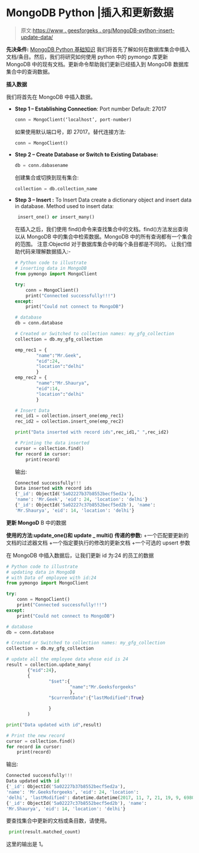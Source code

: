 # MongoDB Python |插入和更新数据

> 原文:[https://www . geesforgeks . org/MongoDB-python-insert-update-data/](https://www.geeksforgeeks.org/mongodb-python-insert-update-data/)

**先决条件:** [MongoDB Python 基础知识](https://www.geeksforgeeks.org/mongodb-and-python/)
我们将首先了解如何在数据库集合中插入文档/条目。然后，我们将研究如何使用 python 中的 pymongo 库更新 MongoDB 中的现有文档。更新命令帮助我们更新已经插入到 MongoDB 数据库集合中的查询数据。

**插入数据**

我们将首先在 MongoDB 中插入数据。

*   **Step 1 – Establishing Connection**: Port number Default: 27017

    ```py
    conn = MongoClient(‘localhost’, port-number)
    ```

    如果使用默认端口号，即 27017。替代连接方法:

    ```py
    conn = MongoClient()
    ```

*   **Step 2 – Create Database or Switch to Existing Database:**

    ```py
    db = conn.dabasename
    ```

    创建集合或切换到现有集合:

    ```py
    collection = db.collection_name
    ```

*   **Step 3 – Insert :** To Insert Data create a dictionary object and insert data in database. Method used to insert data:

    ```py
     insert_one() or insert_many()
    ```

    在插入之后，我们使用 find()命令来查找集合中的文档。find()方法发出查询以从 MongoDB 中的集合中检索数据。MongoDB 中的所有查询都有一个集合的范围。
    注意:ObjectId 对于数据库集合中的每个条目都是不同的。
    让我们借助代码来理解数据插入:-

    ```py
    # Python code to illustrate
    # inserting data in MongoDB
    from pymongo import MongoClient

    try:
        conn = MongoClient()
        print("Connected successfully!!!")
    except:  
        print("Could not connect to MongoDB")

    # database
    db = conn.database

    # Created or Switched to collection names: my_gfg_collection
    collection = db.my_gfg_collection

    emp_rec1 = {
            "name":"Mr.Geek",
            "eid":24,
            "location":"delhi"
            }
    emp_rec2 = {
            "name":"Mr.Shaurya",
            "eid":14,
            "location":"delhi"
            }

    # Insert Data
    rec_id1 = collection.insert_one(emp_rec1)
    rec_id2 = collection.insert_one(emp_rec2)

    print("Data inserted with record ids",rec_id1," ",rec_id2)

    # Printing the data inserted
    cursor = collection.find()
    for record in cursor:
        print(record)
    ```

    输出:

    ```py
    Connected successfully!!!
    Data inserted with record ids    
    {'_id': ObjectId('5a02227b37b8552becf5ed2a'), 
    'name': 'Mr.Geek', 'eid': 24, 'location': 'delhi'}
    {'_id': ObjectId('5a02227c37b8552becf5ed2b'), 'name':
    'Mr.Shaurya', 'eid': 14, 'location': 'delhi'}

    ```

**更新 MongoD** B 中的数据

**使用的方法:update_one()和 update _ multi()**
**传递的参数:**
+一个匹配要更新的文档的过滤器文档
+一个指定要执行的修改的更新文档
+一个可选的 upsert 参数

在 MongoDB 中插入数据后，让我们更新 id 为:24 的员工的数据

```py
# Python code to illustrate
# updating data in MongoDB
# with Data of employee with id:24
from pymongo import MongoClient

try:
    conn = MongoClient()
    print("Connected successfully!!!")
except:  
    print("Could not connect to MongoDB")

# database
db = conn.database

# Created or Switched to collection names: my_gfg_collection
collection = db.my_gfg_collection

# update all the employee data whose eid is 24
result = collection.update_many(
        {"eid":24},
        {
                "$set":{
                        "name":"Mr.Geeksforgeeks"
                        },
                "$currentDate":{"lastModified":True}

                }
        )

print("Data updated with id",result)

# Print the new record
cursor = collection.find()
for record in cursor:
    print(record)
```

输出:

```py
Connected successfully!!!
Data updated with id 
{'_id': ObjectId('5a02227b37b8552becf5ed2a'), 
'name': 'Mr.Geeksforgeeks', 'eid': 24, 'location': 
'delhi', 'lastModified': datetime.datetime(2017, 11, 7, 21, 19, 9, 698000)}
{'_id': ObjectId('5a02227c37b8552becf5ed2b'), 'name': 
'Mr.Shaurya', 'eid': 14, 'location': 'delhi'}

```

要查找集合中更新的文档或条目数，请使用。

```py
 print(result.matched_count) 
```

这里的输出是 1。